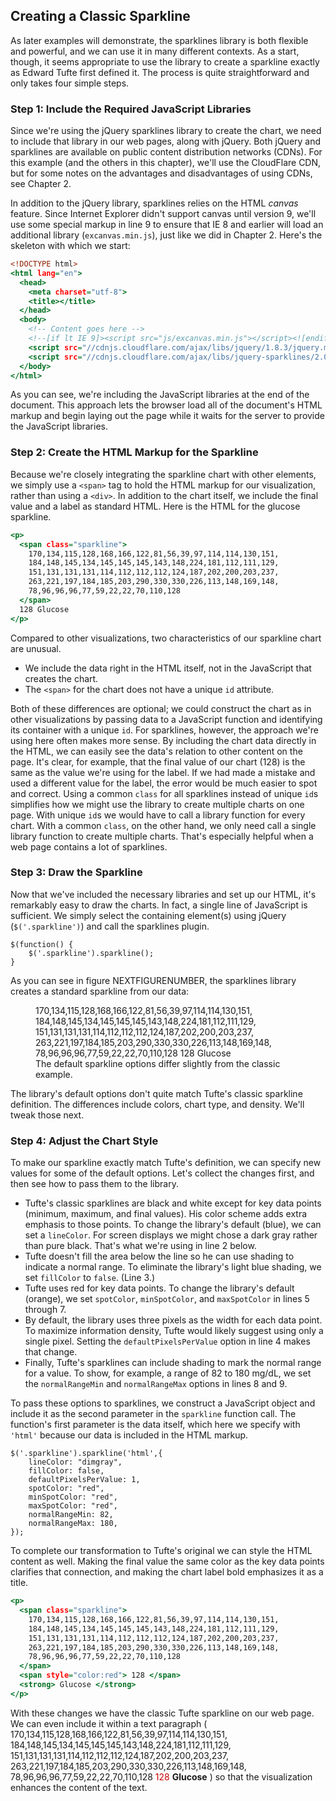 ## Creating a Classic Sparkline

As later examples will demonstrate, the sparklines library is both flexible and powerful, and we can use it in many different contexts. As a start, though, it seems appropriate to use the library to create a sparkline exactly as Edward Tufte first defined it. The process is quite straightforward and only takes four simple steps.

### Step 1: Include the Required JavaScript Libraries

Since we're using the jQuery sparklines library to create the chart, we need to include that library in our web pages, along with jQuery. Both jQuery and sparklines are available on public content distribution networks (<span class="smcp">CDN</span>s). For this example (and the others in this chapter), we'll use the CloudFlare <span class="smcp">CDN</span>, but for some notes on the advantages and disadvantages of using <span class="smcp">CDN</span>s, see Chapter 2.

In addition to the jQuery library, sparklines relies on the <span class="smcp">HTML</span> _canvas_ feature. Since Internet Explorer didn't support canvas until version 9, we'll use some special markup in line 9 to ensure that <span class="smcp">IE</span> 8 and earlier will load an additional library (`excanvas.min.js`), just like we did in Chapter 2. Here's the skeleton with which we start:

``` {.html .numberLines .line-9}
<!DOCTYPE html>
<html lang="en">
  <head>
    <meta charset="utf-8">
    <title></title>
  </head>
  <body>
    <!-- Content goes here -->
    <!--[if lt IE 9]><script src="js/excanvas.min.js"></script><![endif]-->
    <script src="//cdnjs.cloudflare.com/ajax/libs/jquery/1.8.3/jquery.min.js"></script>
    <script src="//cdnjs.cloudflare.com/ajax/libs/jquery-sparklines/2.0.0/jquery.sparkline.min.js"></script>
  </body>
</html>
```

As you can see, we're including the JavaScript libraries at the end of the document. This approach lets the browser load all of the document's <span class="smcp">HTML</span> markup and begin laying out the page while it waits for the server to provide the JavaScript libraries.

### Step 2: Create the HTML Markup for the Sparkline

Because we're closely integrating the sparkline chart with other elements, we simply use a `<span>` tag to hold the <span class="smcp">HTML</span> markup for our visualization, rather than using a `<div>`. In addition to the chart itself, we include the final value and a label as standard <span class="smcp">HTML</span>. Here is the <span class="smcp">HTML</span> for the glucose sparkline.

``` {.html .numberLines}
<p>
  <span class="sparkline">
    170,134,115,128,168,166,122,81,56,39,97,114,114,130,151,
    184,148,145,134,145,145,145,143,148,224,181,112,111,129,
    151,131,131,131,114,112,112,112,124,187,202,200,203,237,
    263,221,197,184,185,203,290,330,330,226,113,148,169,148,
    78,96,96,96,77,59,22,22,70,110,128
  </span>
  128 Glucose
</p>
```

Compared to other visualizations, two characteristics of our sparkline chart are unusual.

* We include the data right in the <span class="smcp">HTML</span> itself, not in the JavaScript that creates the chart.
* The `<span>` for the chart does not have a unique `id` attribute.

Both of these differences are optional; we could construct the chart as in other visualizations by passing data to a JavaScript function and identifying its container with a unique `id`. For sparklines, however, the approach we're using here often makes more sense. By including the chart data directly in the <span class="smcp">HTML</span>, we can easily see the data's relation to other content on the page. It's clear, for example, that the final value of our chart (128) is the same as the value we're using for the label. If we had made a mistake and used a different value for the label, the error would be much easier to spot and correct. Using a common `class` for all sparklines instead of unique `id`s simplifies how we might use the library to create multiple charts on one page. With unique `id`s we would have to call a library function for every chart. With a common `class`, on the other hand, we only need call a single library function to create multiple charts. That's especially helpful when a web page contains a lot of sparklines.

### Step 3: Draw the Sparkline

Now that we've included the necessary libraries and set up our <span class="smcp">HTML</span>, it's remarkably easy to draw the charts. In fact, a single line of JavaScript is sufficient. We simply select the containing element(s) using jQuery (`$('.sparkline')`) and call the sparklines plugin.

``` {.javascript .numberLines}
$(function() {
    $('.sparkline').sparkline();
}
```

As you can see in figure NEXTFIGURENUMBER, the sparklines library creates a standard sparkline from our data:

<figure>
  <span id="sparkline-chart1">
    170,134,115,128,168,166,122,81,56,39,97,114,114,130,151,
    184,148,145,134,145,145,145,143,148,224,181,112,111,129,
    151,131,131,131,114,112,112,112,124,187,202,200,203,237,
    263,221,197,184,185,203,290,330,330,226,113,148,169,148,
    78,96,96,96,77,59,22,22,70,110,128
  </span>
  128 Glucose
  <figcaption>The default sparkline options differ slightly from the classic example.</figcaption>
</figure>

The library's default options don't quite match Tufte's classic sparkline definition. The differences include colors, chart type, and density. We'll tweak those next.

### Step 4: Adjust the Chart Style

To make our sparkline exactly match Tufte's definition, we can specify new values for some of the default options. Let's collect the changes first, and then see how to pass them to the library.

* Tufte's classic sparklines are black and white except for key data points (minimum, maximum, and final values). His color scheme adds extra emphasis to those points. To change the library's default (blue), we can set a `lineColor`. For screen displays we might chose a dark gray rather than pure black. That's what we're using in line 2 below.
* Tufte doesn't fill the area below the line so he can use shading to indicate a normal range. To eliminate the library's light blue shading, we set `fillColor` to `false`. (Line 3.)
* Tufte uses red for key data points. To change the library's default (orange), we set `spotColor`, `minSpotColor`, and `maxSpotColor` in lines 5 through 7.
* By default, the library uses three pixels as the width for each data point. To maximize information density, Tufte would likely suggest using only a single pixel. Setting the `defaultPixelsPerValue` option in line 4 makes that change.
* Finally, Tufte's sparklines can include shading to mark the normal range for a value. To show, for example, a range of 82 to 180 mg/dL, we set the `normalRangeMin` and `normalRangeMax` options in lines 8 and 9.

To pass these options to sparklines, we construct a JavaScript object and include it as the second parameter in the `sparkline` function call. The function's first parameter is the data itself, which here we specify with `'html'` because our data is included in the <span class="smcp">HTML</span> markup.

``` {.javascript .numberLines}
$('.sparkline').sparkline('html',{
    lineColor: "dimgray",
    fillColor: false,
    defaultPixelsPerValue: 1,
    spotColor: "red",
    minSpotColor: "red",
    maxSpotColor: "red",
    normalRangeMin: 82,
    normalRangeMax: 180,
});
```

To complete our transformation to Tufte's original we can style the <span class="smcp">HTML</span> content as well. Making the final value the same color as the key data points clarifies that connection, and making the chart label bold emphasizes it as a title.

``` {.html .numberLines}
<p>
  <span class="sparkline">
    170,134,115,128,168,166,122,81,56,39,97,114,114,130,151,
    184,148,145,134,145,145,145,143,148,224,181,112,111,129,
    151,131,131,131,114,112,112,112,124,187,202,200,203,237,
    263,221,197,184,185,203,290,330,330,226,113,148,169,148,
    78,96,96,96,77,59,22,22,70,110,128
  </span>
  <span style="color:red"> 128 </span>
  <strong> Glucose </strong>
</p>
```

With these changes we have the classic Tufte sparkline on our web page. We can even include it within a text paragraph ( <span id="sparkline-chart2">
    170,134,115,128,168,166,122,81,56,39,97,114,114,130,151,
    184,148,145,134,145,145,145,143,148,224,181,112,111,129,
    151,131,131,131,114,112,112,112,124,187,202,200,203,237,
    263,221,197,184,185,203,290,330,330,226,113,148,169,148,
    78,96,96,96,77,59,22,22,70,110,128
  </span>
  <span style="color:#CA0000"> 128 </span>
**Glucose** ) so that the visualization enhances the content of the text.

<script>
;(function(){

    draw = function() {

        $('#sparkline-chart1').sparkline();
        $('#sparkline-chart2').sparkline('html',{
            lineColor: "dimgray",
            fillColor: false,
            defaultPixelsPerValue: 1,
            spotColor: chartStyles.color.primary,
            minSpotColor: chartStyles.color.primary,
            maxSpotColor: chartStyles.color.primary,
            normalRangeMin: 82,
            normalRangeMax: 180,
        });
    };
    
    if (typeof contentLoaded != "undefined") {
        contentLoaded.done(draw);
    } else {
        window.addEventListener('load', draw);
    }

}());
</script>
